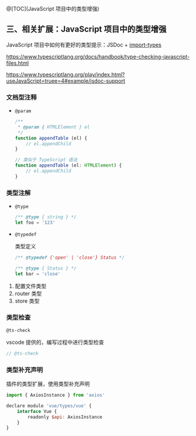 @[TOC](JavaScript 项目中的类型增强)

## 三、相关扩展：JavaScript 项目中的类型增强

JavaScript 项目中如何有更好的类型提示：JSDoc + [import-types](https://www.typescriptlang.org/docs/handbook/jsdoc-supported-types.html#import-types)

https://www.typescriptlang.org/docs/handbook/type-checking-javascript-files.html

https://www.typescriptlang.org/play/index.html?useJavaScript=truee=4#example/jsdoc-support

### 文档型注释

* `@param`

  ```js
  /**
   * @param { HTMLElement } el
   */
  function appendTable (el) {
      // el.appendChild
  }
  
  // 类似于 TypeScript 语法
  function appendTable (el: HTMLElement) {
      // el.appendChild
  }
  ```

### 类型注解

* `@type`

  ```js
  /** @type { string } */
  let foo = '123'
  ```

* `@typedef`

  类型定义

  ```js
  /** @typedef {'open' | 'close'} Status */
  
  /** @type { Status } */
  let bar = 'close'
  ```

1. 配置文件类型
2. router 类型
3. store 类型

### 类型检查

`@ts-check`

vscode 提供的，编写过程中进行类型检查

```js
// @ts-check
```

### 类型补充声明

插件的类型扩展，使用类型补充声明

```javascript
import { AxiosInstance } from 'axios'

declare module 'vue/types/vue' {
    interface Vue {
        readonly $api: AxiosInstance
    }
}
```

